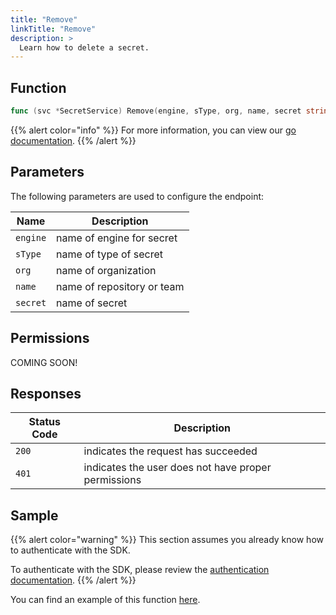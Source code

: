 ```yaml
---
title: "Remove"
linkTitle: "Remove"
description: >
  Learn how to delete a secret.
---
```


## Function

```go
func (svc *SecretService) Remove(engine, sType, org, name, secret string) (*string, *Response, error)
```

{{% alert color="info" %}}
For more information, you can view our [go documentation](https://godoc.org/github.com/go-vela/sdk-go/vela#SecretService.Remove).
{{% /alert %}}

## Parameters

The following parameters are used to configure the endpoint:

| Name     | Description                |
| -------- | -------------------------- |
| `engine` | name of engine for secret  |
| `sType`  | name of type of secret     |
| `org`    | name of organization       |
| `name`   | name of repository or team |
| `secret` | name of secret             |

## Permissions

COMING SOON!

## Responses

| Status Code | Description                                         |
| ----------- | --------------------------------------------------- |
| `200`       | indicates the request has succeeded                 |
| `401`       | indicates the user does not have proper permissions |

## Sample

{{% alert color="warning" %}}
This section assumes you already know how to authenticate with the SDK.

To authenticate with the SDK, please review the [authentication documentation](/docs/sdk/authentication/).
{{% /alert %}}

You can find an example of this function [here](https://godoc.org/github.com/go-vela/sdk-go/vela#example-SecretService-Remove).
